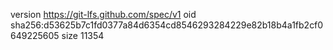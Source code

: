 version https://git-lfs.github.com/spec/v1
oid sha256:d53625b7c1fd0377a84d6354cd8546293284229e82b18b4a1fb2cf0649225605
size 11354
